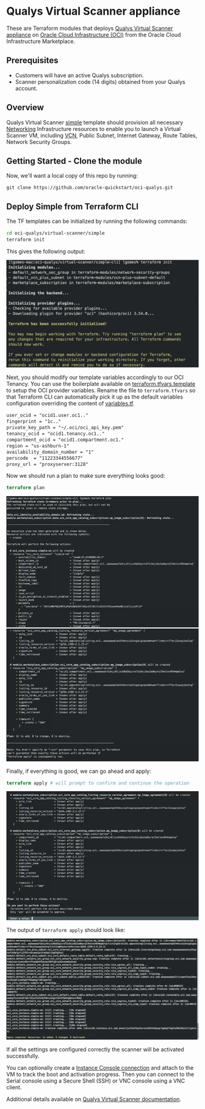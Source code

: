 # Qualys Virtual Scanner appliance

These are Terraform modules that deploys [Qualys Virtual Scanner appliance](https://cloudmarketplace.oracle.com/marketplace/app/qualys-oci_scanner) on [Oracle Cloud Infrastructure (OCI)](https://cloud.oracle.com/en_US/cloud-infrastructure) from the Oracle Cloud Infrastructure Marketplace.

## Prerequisites

- Customers will have an active Qualys subscription.
- Scanner personalization code (14 digits) obtained from your Qualys account.

## Overview

Qualys Virtual Scanner [simple](./simple/) template should provision all necessary [Networking](https://docs.cloud.oracle.com/iaas/Content/Network/Concepts/overview.htm#OverviewofNetworking) Infrastructure resources to enable you to launch a Virtual Scanner VM, including [VCN](https://docs.cloud.oracle.com/iaas/Content/Network/Concepts/overview.htm#components), Public Subnet, Internet Gateway, Route Tables, Network Security Groups.

## Getting Started - Clone the module

Now, we'll want a local copy of this repo by running:

```git
git clone https://github.com/oracle-quickstart/oci-qualys.git
```

## Deploy Simple from Terraform CLI

The TF templates can be initialized by running the following commands:

```bash
cd oci-qualys/virtual-scanner/simple
terraform init
```

This gives the following output:

![terraform init](./images/tf-init-github.png)

Next, you should modify our template variables accordingly to our OCI Tenancy.
You can use the boilerplate available on [terraform.tfvars.template](./simple/terraform.tfvars.template) to setup the OCI provider variables. Rename the file to `terraform.tfvars` so that Terraform CLI can automatically pick it up as the default variables configuration overriding the content of [variables.tf](./simple/variables.tf).

```
user_ocid = "ocid1.user.oc1.."
fingerprint = "1c.."
private_key_path = "~/.oci/oci_api_key.pem"
tenancy_ocid = "ocid1.tenancy.oc1.."
compartment_ocid = "ocid1.compartment.oc1."
region = "us-ashburn-1"
availability_domain_number = "1"
perscode  = "11223344556677"
proxy_url = "proxyserver:3128"
```

Now we should run a plan to make sure everything looks good:

```terraform
terraform plan
```
![terraform plan](./images/tf-plan1.png)
![terraform plan](./images/tf-plan2.png)

Finally, if everything is good, we can go ahead and apply:

```terraform
terraform apply # will prompt to confirm and continue the operation
```

![terraform apply](./images/tf-apply-prompt.png)

The output of `terraform apply` should look like:

![terraform apply](./images/tf-apply-done.png)

If all the settings are configured correctly the scanner will be activated successfully.

You can optionally create a [Instance Console connection](https://docs.cloud.oracle.com/iaas/Content/Compute/References/serialconsole.htm) and attach to the VM to track the boot and activation progress. Then you can connect to the Serial console using a Secure Shell (SSH) or VNC console using a VNC client.

Additional details available on [Qualys Virtual Scanner documentation](https://discussions.qualys.com/docs/DOC-6657-qualys-virtual-scanner-appliance-in-oracle-cloud-infrastructure).
